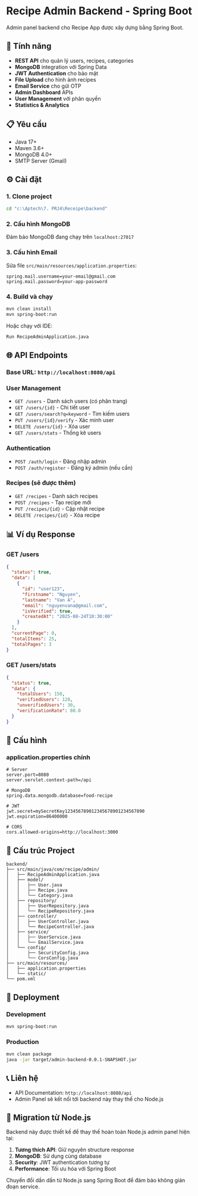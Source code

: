 # Recipe Admin Backend - Spring Boot

Admin panel backend cho Recipe App được xây dựng bằng Spring Boot.

## 🚀 Tính năng

- **REST API** cho quản lý users, recipes, categories
- **MongoDB** integration với Spring Data
- **JWT Authentication** cho bảo mật
- **File Upload** cho hình ảnh recipes
- **Email Service** cho gửi OTP
- **Admin Dashboard** APIs
- **User Management** với phân quyền
- **Statistics & Analytics**

## 📋 Yêu cầu

- Java 17+
- Maven 3.6+
- MongoDB 4.0+
- SMTP Server (Gmail)

## ⚙️ Cài đặt

### 1. Clone project
```bash
cd "c:\Aptech\7. PRJ4\Receipe\backend"
```

### 2. Cấu hình MongoDB
Đảm bảo MongoDB đang chạy trên `localhost:27017`

### 3. Cấu hình Email
Sửa file `src/main/resources/application.properties`:
```properties
spring.mail.username=your-email@gmail.com
spring.mail.password=your-app-password
```

### 4. Build và chạy
```bash
mvn clean install
mvn spring-boot:run
```

Hoặc chạy với IDE:
```bash
Run RecipeAdminApplication.java
```

## 🌐 API Endpoints

### Base URL: `http://localhost:8080/api`

### User Management
- `GET /users` - Danh sách users (có phân trang)
- `GET /users/{id}` - Chi tiết user
- `GET /users/search?q=keyword` - Tìm kiếm users
- `PUT /users/{id}/verify` - Xác minh user
- `DELETE /users/{id}` - Xóa user
- `GET /users/stats` - Thống kê users

### Authentication
- `POST /auth/login` - Đăng nhập admin
- `POST /auth/register` - Đăng ký admin (nếu cần)

### Recipes (sẽ được thêm)
- `GET /recipes` - Danh sách recipes
- `POST /recipes` - Tạo recipe mới
- `PUT /recipes/{id}` - Cập nhật recipe
- `DELETE /recipes/{id}` - Xóa recipe

## 📊 Ví dụ Response

### GET /users
```json
{
  "status": true,
  "data": [
    {
      "id": "user123",
      "firstname": "Nguyen",
      "lastname": "Van A",
      "email": "nguyenvana@gmail.com",
      "isVerified": true,
      "createdAt": "2025-08-24T10:30:00"
    }
  ],
  "currentPage": 0,
  "totalItems": 25,
  "totalPages": 3
}
```

### GET /users/stats
```json
{
  "status": true,
  "data": {
    "totalUsers": 150,
    "verifiedUsers": 120,
    "unverifiedUsers": 30,
    "verificationRate": 80.0
  }
}
```

## 🔧 Cấu hình

### application.properties chính
```properties
# Server
server.port=8080
server.servlet.context-path=/api

# MongoDB
spring.data.mongodb.database=food-recipe

# JWT
jwt.secret=mySecretKey123456789012345678901234567890
jwt.expiration=86400000

# CORS
cors.allowed-origins=http://localhost:3000
```

## 📁 Cấu trúc Project

```
backend/
├── src/main/java/com/recipe/admin/
│   ├── RecipeAdminApplication.java
│   ├── model/
│   │   ├── User.java
│   │   ├── Recipe.java
│   │   └── Category.java
│   ├── repository/
│   │   ├── UserRepository.java
│   │   └── RecipeRepository.java
│   ├── controller/
│   │   ├── UserController.java
│   │   └── RecipeController.java
│   ├── service/
│   │   ├── UserService.java
│   │   └── EmailService.java
│   └── config/
│       ├── SecurityConfig.java
│       └── CorsConfig.java
├── src/main/resources/
│   ├── application.properties
│   └── static/
└── pom.xml
```

## 🚀 Deployment

### Development
```bash
mvn spring-boot:run
```

### Production
```bash
mvn clean package
java -jar target/admin-backend-0.0.1-SNAPSHOT.jar
```

## 📞 Liên hệ

- API Documentation: `http://localhost:8080/api`
- Admin Panel sẽ kết nối tới backend này thay thế cho Node.js

## 🔄 Migration từ Node.js

Backend này được thiết kế để thay thế hoàn toàn Node.js admin panel hiện tại:

1. **Tương thích API**: Giữ nguyên structure response
2. **MongoDB**: Sử dụng cùng database
3. **Security**: JWT authentication tương tự
4. **Performance**: Tối ưu hóa với Spring Boot

Chuyển đổi dần dần từ Node.js sang Spring Boot để đảm bảo không gián đoạn service.
